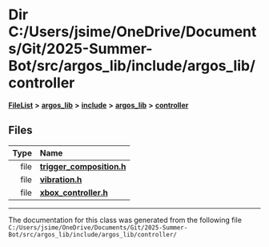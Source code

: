 

# Dir C:/Users/jsime/OneDrive/Documents/Git/2025-Summer-Bot/src/argos\_lib/include/argos\_lib/controller



[**FileList**](files.md) **>** [**argos\_lib**](dir_f9cbf5730473812e84551a5945ef39f8.md) **>** [**include**](dir_0330651415bf66743a1cd99e3d0db0bc.md) **>** [**argos\_lib**](dir_934baf9e7d2bb4710ca41f9f25ef3ea4.md) **>** [**controller**](dir_1b5ab51e1de305e693feb9e8d9da64c0.md)












## Files

| Type | Name |
| ---: | :--- |
| file | [**trigger\_composition.h**](trigger__composition_8h.md) <br> |
| file | [**vibration.h**](vibration_8h.md) <br> |
| file | [**xbox\_controller.h**](xbox__controller_8h.md) <br> |



























































------------------------------
The documentation for this class was generated from the following file `C:/Users/jsime/OneDrive/Documents/Git/2025-Summer-Bot/src/argos_lib/include/argos_lib/controller/`

